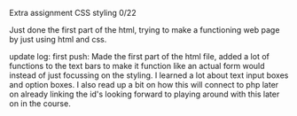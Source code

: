 Extra assignment CSS styling 0/22

Just done the first part of the html, trying to make a functioning web page
by just using html and css. 

update log:
first push: Made the first part of the html file, added a lot of functions to
the text bars to make it function like an actual form would instead of just
focussing on the styling. I learned a lot about text input boxes and option boxes.
I also read up a bit on how this will connect to php later on already linking the id's
looking forward to playing around with this later on in the course.